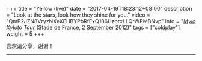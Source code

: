 +++
title = "Yellow (live)"
date = "2017-04-19T18:23:12+08:00"
description = "Look at the stars, look how they shine for you."
video = "QmP2JZN8VryzNXeXEHBYPbRfExQ186HzbrxLLQrWPMBNvp"
info = "[*Mylo Xyloto Tour*](https://timeline.coldplay.com/show/stade-de-france/) (Stade de France, 2 September 2012)"
tags = ["coldplay"]
weight = 5
+++

喜欢请分享，谢谢！


---